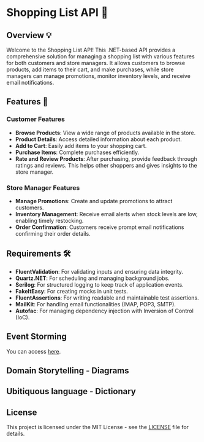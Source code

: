 # Shopping List API 🚀

## Overview 💡
Welcome to the Shopping List API! This .NET-based API provides a comprehensive solution for managing a shopping list with various features for both customers and store managers. It allows customers to browse products, add items to their cart, and make purchases, while store managers can manage promotions, monitor inventory levels, and receive email notifications.

## Features 🔑
### Customer Features 
- **Browse Products**: View a wide range of products available in the store.
- **Product Details**: Access detailed information about each product.
- **Add to Cart**: Easily add items to your shopping cart.
- **Purchase Items**: Complete purchases efficiently.
- **Rate and Review Products**: After purchasing, provide feedback through ratings and reviews. This helps other shoppers and gives insights to the store manager.

### Store Manager Features
- **Manage Promotions**: Create and update promotions to attract customers.
- **Inventory Management**: Receive email alerts when stock levels are low, enabling timely restocking.
- **Order Confirmation**: Customers receive prompt email notifications confirming their order details.

## Requirements 🛠️
- **FluentValidation**: For validating inputs and ensuring data integrity.
- **Quartz.NET**: For scheduling and managing background jobs.
- **Serilog**: For structured logging to keep track of application events.
- **FakeItEasy**: For creating mocks in unit tests.
- **FluentAssertions**: For writing readable and maintainable test assertions.
- **MailKit**: For handling email functionalities (IMAP, POP3, SMTP).
- **Autofac**: For managing dependency injection with Inversion of Control (IoC).
  
## Event Storming
You can access <a href="https://miro.com/app/board/uXjVNdfSw8k=/?share_link_id=981039779858" target="_blank">here</a>.

## Domain Storytelling - Diagrams

## Ubitiquous language - Dictionary

## License
This project is licensed under the MIT License - see the [LICENSE](LICENSE) file for details.
